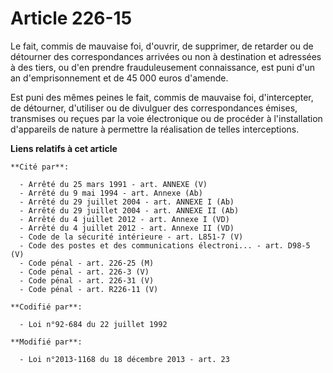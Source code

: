 # Article 226-15

Le fait, commis de mauvaise foi, d'ouvrir, de supprimer, de retarder ou de détourner des correspondances arrivées ou non à
destination et adressées à des tiers, ou d'en prendre frauduleusement connaissance, est puni d'un an d'emprisonnement et de
45 000 euros d'amende. 

Est puni des mêmes peines le fait, commis de mauvaise foi, d'intercepter, de détourner, d'utiliser ou de divulguer des
correspondances émises, transmises ou reçues par la voie électronique ou de procéder à l'installation d'appareils  de nature
à permettre la réalisation de telles interceptions.

**Liens relatifs à cet article**

	**Cité par**:

	  - Arrêté du 25 mars 1991 - art. ANNEXE (V)
	  - Arrêté du 9 mai 1994 - art. Annexe (Ab)
	  - Arrêté du 29 juillet 2004 - art. ANNEXE I (Ab)
	  - Arrêté du 29 juillet 2004 - art. ANNEXE II (Ab)
	  - Arrêté du 4 juillet 2012 - art. Annexe I (VD)
	  - Arrêté du 4 juillet 2012 - art. Annexe II (VD)
	  - Code de la sécurité intérieure - art. L851-7 (V)
	  - Code des postes et des communications électroni... - art. D98-5 (V)
	  - Code pénal - art. 226-25 (M)
	  - Code pénal - art. 226-3 (V)
	  - Code pénal - art. 226-31 (V)
	  - Code pénal - art. R226-11 (V)

	**Codifié par**:

	  - Loi n°92-684 du 22 juillet 1992

	**Modifié par**:

	  - Loi n°2013-1168 du 18 décembre 2013 - art. 23
